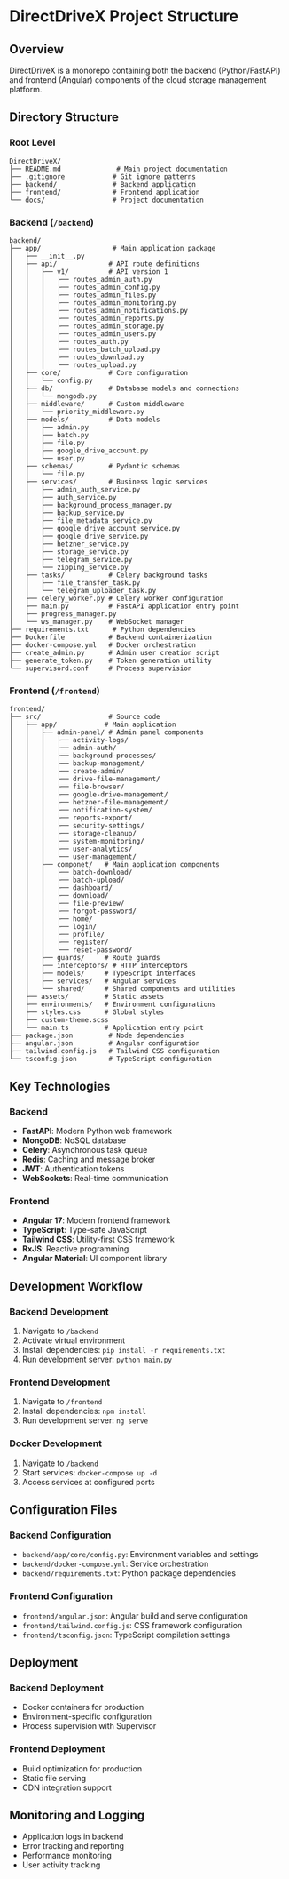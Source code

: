 # DirectDriveX Project Structure

## Overview
DirectDriveX is a monorepo containing both the backend (Python/FastAPI) and frontend (Angular) components of the cloud storage management platform.

## Directory Structure

### Root Level
```
DirectDriveX/
├── README.md              # Main project documentation
├── .gitignore            # Git ignore patterns
├── backend/              # Backend application
├── frontend/             # Frontend application
└── docs/                 # Project documentation
```

### Backend (`/backend`)
```
backend/
├── app/                  # Main application package
│   ├── __init__.py
│   ├── api/             # API route definitions
│   │   ├── v1/          # API version 1
│   │   │   ├── routes_admin_auth.py
│   │   │   ├── routes_admin_config.py
│   │   │   ├── routes_admin_files.py
│   │   │   ├── routes_admin_monitoring.py
│   │   │   ├── routes_admin_notifications.py
│   │   │   ├── routes_admin_reports.py
│   │   │   ├── routes_admin_storage.py
│   │   │   ├── routes_admin_users.py
│   │   │   ├── routes_auth.py
│   │   │   ├── routes_batch_upload.py
│   │   │   ├── routes_download.py
│   │   │   └── routes_upload.py
│   ├── core/            # Core configuration
│   │   └── config.py
│   ├── db/              # Database models and connections
│   │   └── mongodb.py
│   ├── middleware/      # Custom middleware
│   │   └── priority_middleware.py
│   ├── models/          # Data models
│   │   ├── admin.py
│   │   ├── batch.py
│   │   ├── file.py
│   │   ├── google_drive_account.py
│   │   └── user.py
│   ├── schemas/         # Pydantic schemas
│   │   └── file.py
│   ├── services/        # Business logic services
│   │   ├── admin_auth_service.py
│   │   ├── auth_service.py
│   │   ├── background_process_manager.py
│   │   ├── backup_service.py
│   │   ├── file_metadata_service.py
│   │   ├── google_drive_account_service.py
│   │   ├── google_drive_service.py
│   │   ├── hetzner_service.py
│   │   ├── storage_service.py
│   │   ├── telegram_service.py
│   │   └── zipping_service.py
│   ├── tasks/           # Celery background tasks
│   │   ├── file_transfer_task.py
│   │   └── telegram_uploader_task.py
│   ├── celery_worker.py # Celery worker configuration
│   ├── main.py          # FastAPI application entry point
│   ├── progress_manager.py
│   └── ws_manager.py    # WebSocket manager
├── requirements.txt      # Python dependencies
├── Dockerfile           # Backend containerization
├── docker-compose.yml   # Docker orchestration
├── create_admin.py      # Admin user creation script
├── generate_token.py    # Token generation utility
└── supervisord.conf     # Process supervision
```

### Frontend (`/frontend`)
```
frontend/
├── src/                 # Source code
│   ├── app/            # Main application
│   │   ├── admin-panel/ # Admin panel components
│   │   │   ├── activity-logs/
│   │   │   ├── admin-auth/
│   │   │   ├── background-processes/
│   │   │   ├── backup-management/
│   │   │   ├── create-admin/
│   │   │   ├── drive-file-management/
│   │   │   ├── file-browser/
│   │   │   ├── google-drive-management/
│   │   │   ├── hetzner-file-management/
│   │   │   ├── notification-system/
│   │   │   ├── reports-export/
│   │   │   ├── security-settings/
│   │   │   ├── storage-cleanup/
│   │   │   ├── system-monitoring/
│   │   │   ├── user-analytics/
│   │   │   └── user-management/
│   │   ├── componet/   # Main application components
│   │   │   ├── batch-download/
│   │   │   ├── batch-upload/
│   │   │   ├── dashboard/
│   │   │   ├── download/
│   │   │   ├── file-preview/
│   │   │   ├── forgot-password/
│   │   │   ├── home/
│   │   │   ├── login/
│   │   │   ├── profile/
│   │   │   ├── register/
│   │   │   └── reset-password/
│   │   ├── guards/     # Route guards
│   │   ├── interceptors/ # HTTP interceptors
│   │   ├── models/     # TypeScript interfaces
│   │   ├── services/   # Angular services
│   │   └── shared/     # Shared components and utilities
│   ├── assets/         # Static assets
│   ├── environments/   # Environment configurations
│   ├── styles.css      # Global styles
│   ├── custom-theme.scss
│   └── main.ts         # Application entry point
├── package.json         # Node dependencies
├── angular.json         # Angular configuration
├── tailwind.config.js   # Tailwind CSS configuration
└── tsconfig.json        # TypeScript configuration
```

## Key Technologies

### Backend
- **FastAPI**: Modern Python web framework
- **MongoDB**: NoSQL database
- **Celery**: Asynchronous task queue
- **Redis**: Caching and message broker
- **JWT**: Authentication tokens
- **WebSockets**: Real-time communication

### Frontend
- **Angular 17**: Modern frontend framework
- **TypeScript**: Type-safe JavaScript
- **Tailwind CSS**: Utility-first CSS framework
- **RxJS**: Reactive programming
- **Angular Material**: UI component library

## Development Workflow

### Backend Development
1. Navigate to `/backend`
2. Activate virtual environment
3. Install dependencies: `pip install -r requirements.txt`
4. Run development server: `python main.py`

### Frontend Development
1. Navigate to `/frontend`
2. Install dependencies: `npm install`
3. Run development server: `ng serve`

### Docker Development
1. Navigate to `/backend`
2. Start services: `docker-compose up -d`
3. Access services at configured ports

## Configuration Files

### Backend Configuration
- `backend/app/core/config.py`: Environment variables and settings
- `backend/docker-compose.yml`: Service orchestration
- `backend/requirements.txt`: Python package dependencies

### Frontend Configuration
- `frontend/angular.json`: Angular build and serve configuration
- `frontend/tailwind.config.js`: CSS framework configuration
- `frontend/tsconfig.json`: TypeScript compilation settings

## Deployment

### Backend Deployment
- Docker containers for production
- Environment-specific configuration
- Process supervision with Supervisor

### Frontend Deployment
- Build optimization for production
- Static file serving
- CDN integration support

## Monitoring and Logging

- Application logs in backend
- Error tracking and reporting
- Performance monitoring
- User activity tracking

